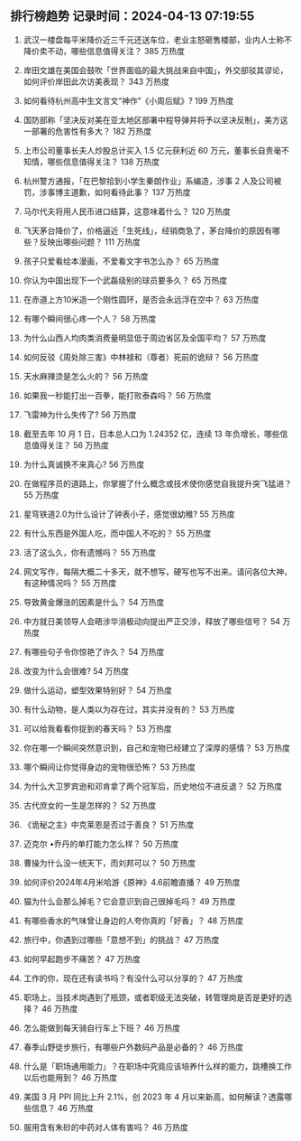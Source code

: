 
## 排行榜趋势 记录时间：2024-04-13 07:19:55
  
  1. 武汉一楼盘每平米降价近三千元还送车位，老业主怒砸售楼部，业内人士称不降价卖不动，哪些信息值得关注？ 385 万热度
    
  2. 岸田文雄在美国会鼓吹「世界面临的最大挑战来自中国」，外交部驳其谬论，如何评价岸田此次访美表现？ 343 万热度
    
  3. 如何看待杭州高中生文言文“神作”《小周后赋》? 199 万热度
    
  4. 国防部称「坚决反对美在亚太地区部署中程导弹并将予以坚决反制」，美方这一部署的危害性有多大？ 182 万热度
    
  5. 上市公司董事长夫人炒股总计买入 1.5 亿元获利近 60 万元，董事长自责毫不知情，哪些信息值得关注？ 138 万热度
    
  6. 杭州警方通报，「在巴黎拾到小学生秦朗作业」系编造，涉事 2 人及公司被罚，涉事博主道歉，如何看待此事？ 137 万热度
    
  7. 马尔代夫将用人民币进口结算，这意味着什么？ 120 万热度
    
  8. 飞天茅台降价了，价格逼近「生死线」，经销商急了，茅台降价的原因有哪些？反映出哪些问题？ 111 万热度
    
  9. 孩子只爱看绘本漫画，不爱看文字书怎么办？ 65 万热度
    
  10. 你认为中国出现下一个武磊级别的球员要多久？ 65 万热度
    
  11. 在赤道上方10米造一个刚性圆环，是否会永远浮在空中？ 63 万热度
    
  12. 有哪个瞬间很心疼一个人？ 58 万热度
    
  13. 为什么山西人均肉类消费量明显低于周边省区及全国平均？ 57 万热度
    
  14. 如何反驳《周处除三害》中林禄和（尊者）死前的诡辩？ 56 万热度
    
  15. 天水麻辣烫是怎么火的？ 56 万热度
    
  16. 如果我一秒能打出一百拳，能打败泰森吗？ 56 万热度
    
  17. 飞雷神为什么失传了? 56 万热度
    
  18. 截至去年 10 月 1 日，日本总人口为 1.24352 亿，连续 13 年负增长，哪些信息值得关注？ 56 万热度
    
  19. 为什么真诚换不来真心? 56 万热度
    
  20. 在做程序员的道路上，你掌握了什么概念或技术使你感觉自我提升突飞猛进？ 55 万热度
    
  21. 星穹铁道2.0为什么设计了钟表小子，感觉很幼稚? 55 万热度
    
  22. 有什么东西是外国人吃，而中国人不吃的？ 55 万热度
    
  23. 活了这么久，你有遗憾吗？ 55 万热度
    
  24. 网文写作，每隔大概二十多天，就不想写，硬写也写不出来。请问各位大神，有这种情况吗？ 55 万热度
    
  25. 导致黄金爆涨的因素是什么？ 54 万热度
    
  26. 中方就日美领导人会晤涉华消极动向提出严正交涉，释放了哪些信号？ 54 万热度
    
  27. 有哪些句子令你惊艳了许久？ 54 万热度
    
  28. 改变为什么会很难? 54 万热度
    
  29. 做什么运动，塑型效果特别好？ 54 万热度
    
  30. 有什么动物，是人类以为存在过，其实并没有的？ 53 万热度
    
  31. 可以给我看看你捉到的春天吗？ 53 万热度
    
  32. 你在哪一个瞬间突然意识到，自己和宠物已经建立了深厚的感情？ 53 万热度
    
  33. 哪个瞬间让你觉得身边的宠物很恐怖？ 53 万热度
    
  34. 为什么大卫罗宾逊和邓肯拿了两个冠军后，历史地位不进反退？ 52 万热度
    
  35. 古代庶女的一生是怎样的？ 52 万热度
    
  36. 《诡秘之主》中克莱恩是否过于善良？ 51 万热度
    
  37. 迈克尔 •乔丹的单打能力怎么样？ 50 万热度
    
  38. 曹操为什么没一统天下，而刘邦可以？ 50 万热度
    
  39. 如何评价2024年4月米哈游《原神》4.6前瞻直播？ 49 万热度
    
  40. 猫为什么会那么掉毛？它会意识到自己很掉毛吗？ 49 万热度
    
  41. 有哪些香水的气味曾让身边的人夸你真的「好香」？ 48 万热度
    
  42. 旅行中，你遇到过哪些「意想不到」的挑战？ 47 万热度
    
  43. 如何早起跑步不痛苦？ 47 万热度
    
  44. 工作的你，现在还有读书吗？有没什么可以分享的？ 47 万热度
    
  45. 职场上，当技术岗遇到了瓶颈，或者职级无法突破，转管理岗是否是更好的选择？ 46 万热度
    
  46. 怎么能做到每天骑自行车上下班？ 46 万热度
    
  47. 春季山野徒步旅行，有哪些户外数码产品是必备的？ 46 万热度
    
  48. 什么是「职场通用能力」？在职场中究竟应该培养什么样的能力，跳槽换工作以后也能用到？ 46 万热度
    
  49. 美国 3 月 PPI 同比上升 2.1%，创 2023 年 4 月以来新高，如何解读？透露哪些信息？ 46 万热度
    
  50. 服用含有朱砂的中药对人体有害吗？ 46 万热度
    